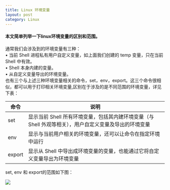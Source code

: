 ```yaml
---
title: Linux 环境变量
layout: post
category: Linux
---
```


#### 本文简单列举一下linux环境变量的区别和范围。

通常我们会涉及到的环境变量有三种：  
• 当前 Shell 进程私有用户自定义变量，如上面我们创建的 temp 变量，只在当前 Shell 中有效。  
• Shell 本身内建的变量。  
• 从自定义变量导出的环境变量。  
也有三个与上述三种环境变量相关的命令，set，env，export。这三个命令很相似，都可以用于打印相关环境变量,区别在于涉及的是不同范围的环境变量，详见下表：  

命令|说明
---|---
set|显示当前 Shell 所有环境变量，包括其内建环境变量（与 Shell 外观等相关），用户自定义变量及导出的环境变量
env|显示与当前用户相关的环境变量，还可以让命令在指定环境中运行
export|显示从 Shell 中导出成环境变量的变量，也能通过它将自定义变量导出为环境变量

set, env 和 export的范围如下图：    

![](http://oon3ys1qt.bkt.clouddn.com/linux-value.png-reduce_50_percent)
